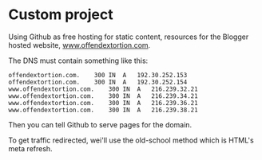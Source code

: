 # Custom project
Using Github as free hosting for static content, resources for the Blogger hosted website, www.offendextortion.com.

The DNS must contain something like this:

~~~~
offendextortion.com.	300	IN	A	192.30.252.153
offendextortion.com.	300	IN	A	192.30.252.154
www.offendextortion.com.	300	IN	A	216.239.32.21
www.offendextortion.com.	300	IN	A	216.239.34.21
www.offendextortion.com.	300	IN	A	216.239.36.21
www.offendextortion.com.	300	IN	A	216.239.38.21
~~~~

Then you can tell Github to serve pages for the domain.

To get traffic redirected, wei'll use the old-school method which is HTML's meta refresh.
